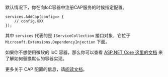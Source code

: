 默认情况下，你在向IoC容器中注册CAP服务的时候指定配置。

```
services.AddCap(config=> {
    // config.XXX 
});
```

其中 `services` 代表的是 `IServiceCollection` 接口对象，它位于 `Microsoft.Extensions.DependencyInjection` 下面。

如果你不想使用微软的 IoC 容器，那么你可以查看 [ASP.NET Core 这里的文档](https://docs.microsoft.com/en-us/aspnet/core/fundamentals/dependency-injection?view=aspnetcore-2.2#default-service-container-replacement) 来了解如何替换默认的容器实现。

更多关于 CAP 配置的信息，请[阅读文档](https://cap.dotnetcore.xyz/user-guide/zh/cap/configuration/)。